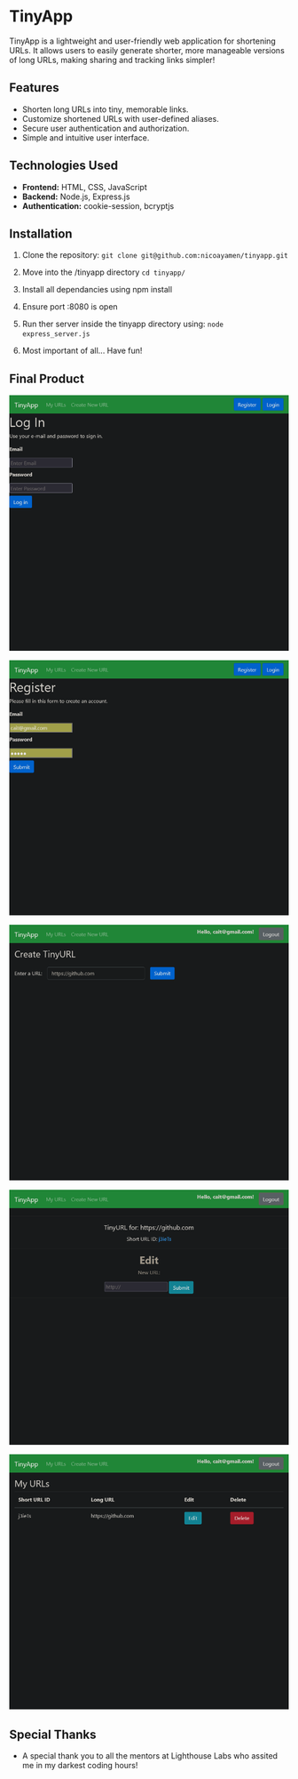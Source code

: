 # TinyApp

TinyApp is a lightweight and user-friendly web application for shortening URLs. It allows users to easily generate shorter, more manageable versions of long URLs, making sharing and tracking links simpler!

## Features

- Shorten long URLs into tiny, memorable links.
- Customize shortened URLs with user-defined aliases.
- Secure user authentication and authorization.
- Simple and intuitive user interface.

## Technologies Used

- **Frontend:** HTML, CSS, JavaScript
- **Backend:** Node.js, Express.js
- **Authentication:** cookie-session, bcryptjs

## Installation

1. Clone the repository:
` git clone git@github.com:nicoayamen/tinyapp.git `

2. Move into the /tinyapp directory
` cd tinyapp/ `

3. Install all dependancies using npm install

4. Ensure port :8080 is open

5. Run ther server inside the tinyapp directory using:
` node express_server.js `

6. Most important of all... Have fun!

## Final Product 

![alt text](images/image.png)

![alt text](images/image2.png)

![alt text](images/image3.png)

![alt text](images/image4.png)

![alt text](images/image5.png)

## Special Thanks

- A special thank you to all the mentors at Lighthouse Labs who assited me in my darkest coding hours!

